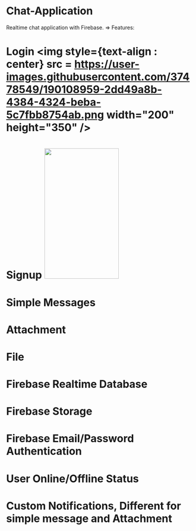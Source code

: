 # Chat-Application
Realtime chat application with Firebase.
=> Features:
# Login <img style={text-align : center} src = https://user-images.githubusercontent.com/37478549/190108959-2dd49a8b-4384-4324-beba-5c7fbb8754ab.png width="200" height="350" />
# Signup <img src=https://user-images.githubusercontent.com/37478549/190109024-1678a376-2b66-432e-9b8a-01c304e2800c.png width="200" height="350" />
# Simple Messages
# Attachment
# File
# Firebase Realtime Database
# Firebase Storage
# Firebase Email/Password Authentication
# User Online/Offline Status
# Custom Notifications, Different for simple message and Attachment
